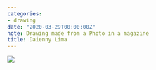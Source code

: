 ```yaml
---
categories:
- drawing
date: "2020-03-29T00:00:00Z"
note: Drawing made from a Photo in a magazine
title: Daienny Lima
---
```


<img src="/assets/pages/art/images/images/daienny-lima-compare.jpg">
